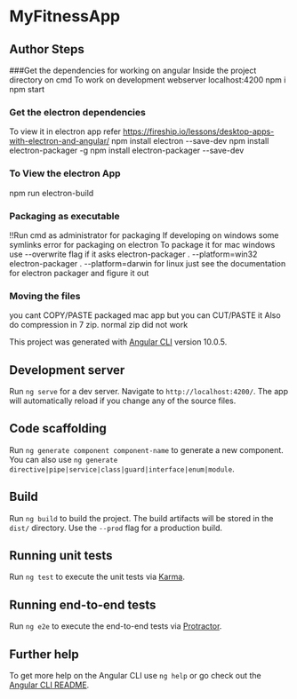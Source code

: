 # MyFitnessApp

## Author Steps

###Get the dependencies for working on angular
Inside the project directory on cmd
To work on development webserver localhost:4200
npm i 
npm start

### Get the electron dependencies
To view it in electron app refer https://fireship.io/lessons/desktop-apps-with-electron-and-angular/
npm install electron --save-dev
npm install electron-packager -g
npm install electron-packager --save-dev

### To View the electron App  
npm run electron-build

### Packaging as executable 
!!Run cmd as administrator for packaging  If developing on windows some symlinks error for packaging on electron
To package it for mac windows use --overwrite flag if it asks
electron-packager . --platform=win32
electron-packager . --platform=darwin
for linux just see the documentation for electron packager and figure it out

### Moving the files 
you cant COPY/PASTE packaged mac app
but you can CUT/PASTE it 
Also do compression in 7 zip. normal zip did not work 

This project was generated with [Angular CLI](https://github.com/angular/angular-cli) version 10.0.5.

## Development server

Run `ng serve` for a dev server. Navigate to `http://localhost:4200/`. The app will automatically reload if you change any of the source files.

## Code scaffolding

Run `ng generate component component-name` to generate a new component. You can also use `ng generate directive|pipe|service|class|guard|interface|enum|module`.

## Build

Run `ng build` to build the project. The build artifacts will be stored in the `dist/` directory. Use the `--prod` flag for a production build.

## Running unit tests

Run `ng test` to execute the unit tests via [Karma](https://karma-runner.github.io).

## Running end-to-end tests

Run `ng e2e` to execute the end-to-end tests via [Protractor](http://www.protractortest.org/).

## Further help

To get more help on the Angular CLI use `ng help` or go check out the [Angular CLI README](https://github.com/angular/angular-cli/blob/master/README.md).
